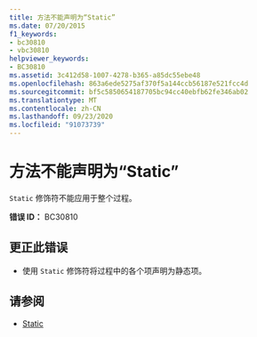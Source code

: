 ```yaml
---
title: 方法不能声明为“Static”
ms.date: 07/20/2015
f1_keywords:
- bc30810
- vbc30810
helpviewer_keywords:
- BC30810
ms.assetid: 3c412d58-1007-4278-b365-a85dc55ebe48
ms.openlocfilehash: 863a6ede5275af370f5a144ccb56187e521fcc4d
ms.sourcegitcommit: bf5c5850654187705bc94cc40ebfb62fe346ab02
ms.translationtype: MT
ms.contentlocale: zh-CN
ms.lasthandoff: 09/23/2020
ms.locfileid: "91073739"
---
```

# <a name="methods-cannot-be-declared-static"></a>方法不能声明为“Static”

`Static` 修饰符不能应用于整个过程。  
  
 **错误 ID：** BC30810  
  
## <a name="to-correct-this-error"></a>更正此错误  
  
- 使用 `Static` 修饰符将过程中的各个项声明为静态项。  
  
## <a name="see-also"></a>请参阅

- [Static](../language-reference/modifiers/static.md)
